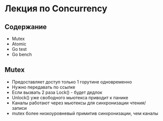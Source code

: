 # Лекция по Concurrency

## Содержание
- Mutex
- Atomic
- Go test
- Go bench

## Mutex
- Предоставляет доступ только 1 горутине одновременно
- Нужно передавать по ссылке
- Если вызвать 2 раза Lock() - будет дедлок
- Unlock() уже свободного мьютекса приводит к панике
- Каналы работают через мьютексы для синхронизации чтения/записи
- mutex более низкоуровневый примитив синхронизации, чем каналы